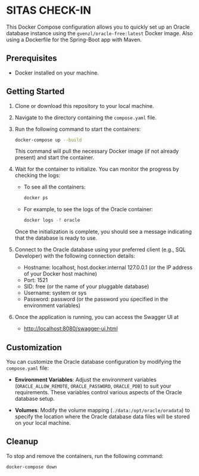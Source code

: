 # SITAS CHECK-IN

This Docker Compose configuration allows you to quickly set up an Oracle database instance using the `gvenzl/oracle-free:latest` Docker image.
Also using a Dockerfile for the Spring-Boot app with Maven.

## Prerequisites

- Docker installed on your machine.

## Getting Started

1. Clone or download this repository to your local machine.

2. Navigate to the directory containing the `compose.yaml` file.

3. Run the following command to start the containers:

    ```bash
    docker-compose up --build
    ```

   This command will pull the necessary Docker image (if not already present) and start the container.

4. Wait for the container to initialize. You can monitor the progress by checking the logs:

    - To see all the containers:

      ```bash
      docker ps
      ```

    - For example, to see the logs of the Oracle container:

      ```bash
      docker logs -f oracle
      ```

   Once the initialization is complete, you should see a message indicating that the database is ready to use.

5. Connect to the Oracle database using your preferred client (e.g., SQL Developer) with the following connection details:

    - Hostname: localhost, host.docker.internal 127.0.0.1 (or the IP address of your Docker host machine)
    - Port: 1521
    - SID: free (or the name of your pluggable database)
    - Username: system or sys
    - Password: password (or the password you specified in the environment variables)
    
6. Once the application is running, you can access the Swagger UI at

   - [http://localhost:8080/swagger-ui.html](http://localhost:8080/swagger-ui.html)
## Customization

You can customize the Oracle database configuration by modifying the `compose.yaml` file:

- **Environment Variables**: Adjust the environment variables (`ORACLE_ALLOW_REMOTE`, `ORACLE_PASSWORD`, `ORACLE_PDB`) to suit your requirements. These variables control various aspects of the Oracle database setup.

- **Volumes**: Modify the volume mapping (`./data:/opt/oracle/oradata`) to specify the location where the Oracle database data files will be stored on your local machine.

## Cleanup

To stop and remove the containers, run the following command:

```bash
docker-compose down

